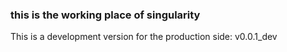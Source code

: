### this is the working place of singularity

This is a development version for the production side: v0.0.1_dev


